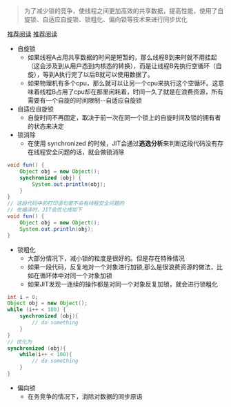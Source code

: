 > 为了减少锁的竞争，使线程之间更加高效的共享数据，提高性能，使用了自旋锁、自适应自旋锁、锁粗化、偏向锁等技术来进行同步优化

[推荐阅读](https://www.hollischuang.com/archives/2344)
[推荐阅读](https://www.cnblogs.com/paddix/p/5405678.html)

- 自旋锁
    - 如果线程A占用共享数据的时间是短暂的，那么线程B到来时就不用挂起（这会涉及到从用户态到内核态的转换），而是让线程B先执行空循环（自旋），等到A执行完了以后B就可以使用数据了。
    - 如果物理机有多个cpu，那么就可以让另一个cpu来执行这个空循环。这意味着线程B占用了cpu却在那里闲耗着，时间一久了就是在浪费资源，所有需要有一个自旋的时间限制--自适应自旋锁
- 自适应自旋锁
    - 自旋时间不再固定，取决于前一次在同一个锁上的自旋时间及锁的拥有者的状态来决定
- 锁消除
    - 在使用 synchronized 的时候，JIT会通过**逃逸分析**来判断这段代码没有存在线程安全问题的话，就会做锁消除
```java
void fun() {
    Object obj = new Object();
    synchronized (obj) {
        System.out.println(obj);
    }
}
// 这段代码中的打印语句是不会有线程安全问题的
// 在编译时，JIT会优化成如下
void fun() {
    Object obj = new Object();
    System.out.println(obj);
}
```
- 锁粗化
    - 大部分情况下，减小锁的粒度是很好的。但是存在特殊情况
    - 如果一段代码，反复地对一个对象进行加锁,那么是很浪费资源的做法，比如在循环体中对同一个对象加锁
    - 如果JIT发现一连续的操作都是对同一个对象反复加锁，就会进行锁粗化
```java
int i = 0;
Object obj = new Object();
while (i++ < 100) {
    synchronized (obj){
        // do something
    }
}
// 优化为
synchronized (obj){
    while(i++ < 100){
        // do something
    }
}
```
- 偏向锁
    - 在务竞争的情况下，消除对数据的同步原语
